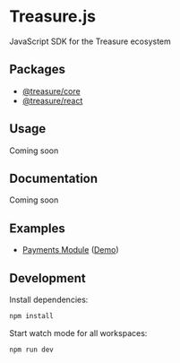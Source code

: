 # Treasure.js

JavaScript SDK for the Treasure ecosystem

## Packages

- [@treasure/core](./packages/core)
- [@treasure/react](./packages/react)

## Usage

Coming soon

## Documentation

Coming soon

## Examples

- [Payments Module](./examples/payments-module) ([Demo](https://tdk-payments-example.vercel.app))

## Development

Install dependencies:

```bash
npm install
```

Start watch mode for all workspaces:

```bash
npm run dev
```
